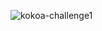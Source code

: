 ![kokoa-challenge1](https://user-images.githubusercontent.com/72768159/155616673-a7e4a4ad-584f-4475-ae18-8eac0c6317ed.png)